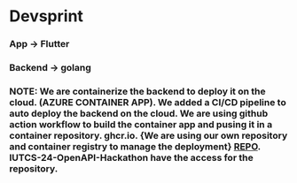 # Devsprint

### App -> Flutter

### Backend -> golang

### NOTE: We are containerize the backend to deploy it on the cloud. (AZURE CONTAINER APP). We added a CI/CD pipeline to auto deploy the backend on the cloud. We are using github action workflow to build the container app and pusing it in a container repository. ghcr.io. {We are using our own repository and container registry to manage the deployment} [REPO](https://github.com/monzim/open_api_iut_backend). IUTCS-24-OpenAPI-Hackathon have the access for the repository.
